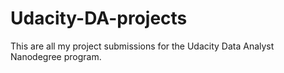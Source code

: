 # Udacity-DA-projects
This are all my project submissions for the Udacity Data Analyst Nanodegree program.
